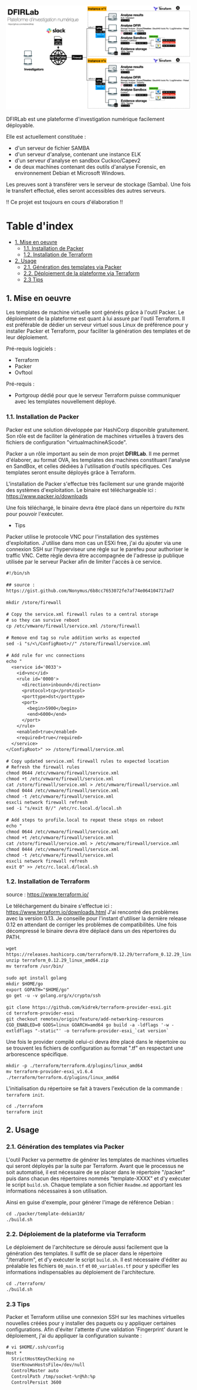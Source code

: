 ![](./DFIRLab.png)


DFIRLab est une plateforme d'investigation numérique facilement déployable.

Elle est actuellement constituée :
* d'un serveur de fichier SAMBA
* d'un serveur d'analyse, contenant une instance ELK
* d'un serveur d'analyse en sandbox Cuckoo/Capev2
* de deux machines contenant des outils d'analyse Forensic, en environnement Debian et Microsoft Windows.

Les preuves sont à transférer vers le serveur de stockage (Samba). 
Une fois le transfert effectué, elles seront accessibles des autres serveurs.

!! Ce projet est toujours en cours d'élaboration !! 

# Table d'index

- [1. Mise en oeuvre](#1-mise-en-oeuvre)
  * [1.1. Installation de Packer](#11-installation-de-packer)
  * [1.2. Installation de Terraform](#12-installation-de-terraform)
- [2. Usage](#2-usage)
  * [2.1. Génération des templates via Packer](#21-génération-des-templates-via-packer)
  * [2.2. Déploiement de la plateforme via Terraform](#22-déploiement-de-la-plateforme-via-terraform)
  * [2.3 Tips](#23-tips)

  

## 1. Mise en oeuvre

Les templates de machine virtuelle sont générés grâce à l'outil Packer.
Le déploiement de la plateforme est quant à lui assuré par l'outil Terraform.
Il est préférable de dédier un serveur virtuel sous Linux de préférence pour y installer Packer et Terraform, pour faciliter la génération des templates et de leur déploiement.

Pré-requis logiciels : 
* Terraform
* Packer 
* Ovftool

Pré-requis :
* Portgroup dédié pour que le serveur Terraform puisse communiquer avec les templates nouvellement déployé.

### 1.1. Installation de Packer

Packer est une solution développée par HashiCorp disponible gratuitement.
Son rôle est de faciliter la génération de machines virtuelles à travers des fichiers de configuration "virtualmachineAScode".

Packer a un rôle important au sein de mon projet **DFIRLab**.
Il me permet d'élaborer, au format OVA, les templates des machines constituant l'analyse en SandBox, et celles dédiées à l'utilisation d'outils spécifiques.
Ces templates seront ensuite déployés grâce à Terraform.

L'installation de Packer s'effectue très facilement sur une grande majorité des systèmes d'exploitation.
Le binaire est téléchargeable ici : https://www.packer.io/downloads

Une fois téléchargé, le binaire devra être placé dans un répertoire du ```PATH``` pour pouvoir l'exécuter.

* Tips

Packer utilise le protocole VNC pour l'installation des systèmes d'exploitation.
J'utilise dans mon cas un ESXi free, j'ai du ajouter via une connexion SSH sur l'hyperviseur une règle sur le parefeu pour authoriser le traffic VNC. 
Cette règle devra être accompagnée de l'adresse ip publique utilisée par le serveur Packer afin de limiter l'accès à ce service.

```
#!/bin/sh

## source : https://gist.github.com/Nonymus/6b8cc7653072fe7af74e064104717ad7

mkdir /store/firewall

# Copy the service.xml firewall rules to a central storage
# so they can survive reboot
cp /etc/vmware/firewall/service.xml /store/firewall

# Remove end tag so rule addition works as expected
sed -i "s/<\/ConfigRoot>//" /store/firewall/service.xml

# Add rule for vnc connections
echo "
  <service id='0033'>
    <id>vnc</id>
    <rule id='0000'>
      <direction>inbound</direction>
      <protocol>tcp</protocol>
      <porttype>dst</porttype>
      <port>
        <begin>5900</begin>
        <end>6000</end>
      </port>
    </rule>
    <enabled>true</enabled>
    <required>true</required>
  </service>
</ConfigRoot>" >> /store/firewall/service.xml

# Copy updated service.xml firewall rules to expected location
# Refresh the firewall rules
chmod 0644 /etc/vmware/firewall/service.xml
chmod +t /etc/vmware/firewall/service.xml
cat /store/firewall/service.xml > /etc/vmware/firewall/service.xml
chmod 0444 /etc/vmware/firewall/service.xml
chmod -t /etc/vmware/firewall/service.xml
esxcli network firewall refresh
sed -i "s/exit 0//" /etc/rc.local.d/local.sh

# Add steps to profile.local to repeat these steps on reboot
echo "
chmod 0644 /etc/vmware/firewall/service.xml
chmod +t /etc/vmware/firewall/service.xml
cat /store/firewall/service.xml > /etc/vmware/firewall/service.xml
chmod 0444 /etc/vmware/firewall/service.xml
chmod -t /etc/vmware/firewall/service.xml
esxcli network firewall refresh
exit 0" >> /etc/rc.local.d/local.sh
```


### 1.2. Installation de Terraform 

source : https://www.terraform.io/

Le téléchargement du binaire s'effectue ici : https://www.terraform.io/downloads.html 
J'ai rencontré des problèmes avec la version 0.13. Je conseille pour l'instant d'utiliser la dernière release 0.12 en attendant de corriger les problèmes de compatibilités.
Une fois décompressé le binaire devra être déplacé dans un des répertoires du PATH.


``` 
wget https://releases.hashicorp.com/terraform/0.12.29/terraform_0.12.29_linux_amd64.zip
unzip terraform_0.12.29_linux_amd64.zip
mv terraform /usr/bin/

sudo apt install golang
mkdir $HOME/go
export GOPATH="$HOME/go"
go get -u -v golang.org/x/crypto/ssh

git clone https://github.com/kidrek/terraform-provider-esxi.git
cd terraform-provider-esxi
git checkout remotes/origin/feature/add-networking-resources
CGO_ENABLED=0 GOOS=linux GOARCH=amd64 go build -a -ldflags '-w -extldflags "-static"' -o terraform-provider-esxi_`cat version`
``` 

Une fois le provider compilé celui-ci devra être placé dans le répertoire ou se trouvent les fichiers de configuration au format ".tf" en respectant une arborescence spécifique.

```
mkdir -p ./terraform/terraform.d/plugins/linux_amd64
mv terraform-provider-esxi_v1.6.4 ./terraform/terraform.d/plugins/linux_amd64
```

L'initialisation du répertoire se fait à travers l'exécution de la commande : ```terraform init```.

```
cd ./terraform
terraform init
```


## 2. Usage

### 2.1. Génération des templates via Packer

L'outil Packer va permettre de générer les templates de machines virtuelles qui seront déployés par la suite par Terraform.
Avant que le processus ne soit automatisé, il est nécessaire de se placer dans le répertoire "/packer" puis dans chacun des répertoires nommés "template-XXXX" et d'y exécuter le script ```build.sh```. 
Chaque template a son fichier ```Readme.md``` apportant les informations nécessaires à son utilisation.

Ainsi en guise d'exemple, pour générer l'image de référence Debian :

```
cd ./packer/template-debian10/
./build.sh
```


### 2.2. Déploiement de la plateforme via Terraform

Le déploiement de l'architecture se déroule aussi facilement que la génération des templates. Il suffit de se placer dans le répertoire "/terraform", et d'y exécuter le script ```build.sh```.
Il est nécessaire d'éditer au préalable les fichiers ```00_main.tf``` et ```00_variables.tf``` pour y spécifier les informations indispensables au déploiement de l'architecture.

```
cd ./terraform/
./build.sh
```

### 2.3 Tips

Packer et Terraform utilise une connexion SSH sur les machines virtuelles nouvelles créées pour y installer des paquets ou y appliquer certaines configurations. Afin d'éviter l'attente d'une validation 'Fingerprint' durant le déploiement, j'ai du appliquer la configuration suivante :

```
# vi $HOME/.ssh/config 
Host *
  StrictHostKeyChecking no
  UserKnownHostsFile=/dev/null
  ControlMaster auto
  ControlPath /tmp/socket-%r@%h:%p
  ControlPersist 3600
```

